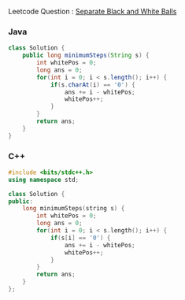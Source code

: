 Leetcode Question : [Separate Black and White Balls](https://leetcode.com/problems/separate-black-and-white-balls/)

### Java

```java
class Solution {
    public long minimumSteps(String s) {
        int whitePos = 0;
        long ans = 0;
        for(int i = 0; i < s.length(); i++) {
            if(s.charAt(i) == '0') {
                ans += i - whitePos;
                whitePos++;
            }
        }
        return ans;
    }
}
```

### C++

```cpp
#include <bits/stdc++.h>
using namespace std;

class Solution {
public:
    long minimumSteps(string s) {
        int whitePos = 0;
        long ans = 0;
        for(int i = 0; i < s.length(); i++) {
            if(s[i] == '0') {
                ans += i - whitePos;
                whitePos++;
            }
        }
        return ans;
    }
};
```
